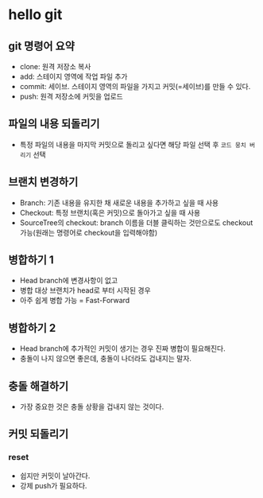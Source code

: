 # hello git

## git 명령어 요약

- clone: 원격 저장소 복사
- add: 스테이지 영역에 작업 파일 추가
- commit: 세이브. 스테이지 영역의 파일을 가지고 커밋(=세이브)를 만들 수 있다.
- push: 원격 저장소에 커밋을 업로드

## 파일의 내용 되돌리기

- 특정 파일의 내용을 마지막 커밋으로 돌리고 싶다면 해당 파일 선택 후 `코드 뭉치 버리기` 선택

## 브랜치 변경하기

- Branch: 기존 내용을 유지한 채 새로운 내용을 추가하고 싶을 때 사용
- Checkout: 특정 브랜치(혹은 커밋)으로 돌아가고 싶을 때 사용
- SourceTree의 checkout: branch 이름을 더블 클릭하는 것만으로도 checkout 가능(원래는 명령어로 checkout을 입력해야함)

## 병합하기 1

- Head branch에 변경사항이 없고
- 병합 대상 브랜치가 head로 부터 시작된 경우
- 아주 쉽게 병합 가능 = Fast-Forward

## 병합하기 2

- Head branch에 추가적인 커밋이 생기는 경우 진짜 병합이 필요해진다.
- 충돌이 나지 않으면 좋은데, 충돌이 나더라도 겁내지는 말자.

## 충돌 해결하기

- 가장 중요한 것은 충돌 상황을 겁내지 않는 것이다.

## 커밋 되돌리기

### reset

- 쉽지만 커밋이 날아간다.
- 강제 push가 필요하다.
